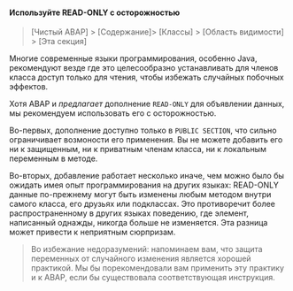 #### Используйте READ-ONLY с осторожностью

> [Чистый ABAP] > [Содержание]> [Классы] > [Область видимости] > [Эта секция]

Многие современные языки программирования, особенно Java, рекомендуют везде где это целесообразно
устанавливать для членов класса доступ только для чтения, чтобы избежать случайных побочных эффектов.

Хотя ABAP и _предлагает_ дополнение `READ-ONLY` для объявлении данных, мы рекомендуем использовать его с осторожностью.

Во-первых, дополнение доступно только в `PUBLIC SECTION`, что сильно ограничивает возмоности его применения.
Вы не можете добавить его ни к защищенным, ни к приватным членам класса, ни к локальным переменным в методе.

Во-вторых, добавление работает несколько иначе, чем можно было бы ожидать имея опыт программирования на других языках:
READ-ONLY данные по-прежнему могут быть изменены любым методом внутри самого класса, его друзьях или подклассах.
Это противоречит более распространенному в других языках поведению, где элемент, написанный однажды, никогда больше не изменяется. 
Эта разница может привести к неприятным сюрпризам.

> Во избежание недоразумений: напоминаем вам, что защита переменных от случайного изменения является хорошей практикой. 
> Мы бы порекомендовали вам применить эту практику и к ABAP, если бы существовала соответствующая инструкция.